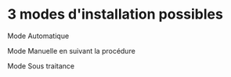 # 3 modes d'installation possibles

Mode Automatique

Mode Manuelle en suivant la procédure

Mode Sous traitance
